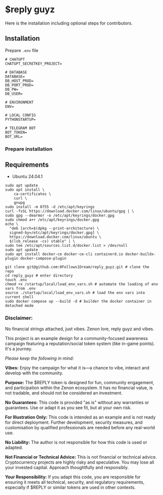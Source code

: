 # $reply guyz 

Here is the installation including optional steps for contributors.

## Installation 
Prepare `.env` file 
```
# CHATGPT
CHATGPT_SECRETKEY_PROJECT=

# DATABASE
DATABASE=
DB_HOST_PROD=
DB_PORT_PROD=
DB_PW=
DB_USER=

# ENVIRONMENT
ENV=

# LOCAL CONFIG
PYTHONSTARTUP=

# TELEGRAM BOT
BOT_TOKEN=
BOT_URL=
```
### Prepare installation 

## Requirements
- Ubuntu 24.04.1
 
```shell
sudo apt update
sudo apt install \
    ca-certificates \
    curl \
    gnupg
sudo install -m 0755 -d /etc/apt/keyrings
curl -fsSL https://download.docker.com/linux/ubuntu/gpg | \
sudo gpg --dearmor -o /etc/apt/keyrings/docker.gpg
sudo chmod a+r /etc/apt/keyrings/docker.gpg
echo \
  "deb [arch=$(dpkg --print-architecture) \
  signed-by=/etc/apt/keyrings/docker.gpg] \
  https://download.docker.com/linux/ubuntu \
  $(lsb_release -cs) stable" | \
sudo tee /etc/apt/sources.list.d/docker.list > /dev/null
sudo apt update
sudo apt install docker-ce docker-ce-cli containerd.io docker-buildx-plugin docker-compose-plugin

git clone git@github.com:0Follows1Dream/reply_guyz.git # clone the repo 
cd reply_guyz # enter directory 
touch .env
chmod +x /startup/local/load_env_vars.sh # automate the loading of env vars from .env 
source ./startup/local/load_env_vars.sh # load the env vars into current shell 
sudo docker compose up --build -d # builder the docker container in detached mode 
```


### Disclaimer: 

No financial strings attached, just vibes. Zenon lore, reply guyz and vibes. 

This project is an example design for a community-focused awareness campaign featuring a reputation/social token system (like in-game points). It's a journey.  

_Please keep the following in mind:_  

**Vibes:** Enjoy the campaign for what it is—a chance to vibe, interact and develop with the community. 

**Purpose:** 
The \$REPLY token is designed for fun, community engagement, and participation within the Zenon ecosystem. It has no financial value, is not tradable, and should not be considered an investment.  

**No Guarantees:** This code is provided "as is" without any warranties or guarantees. Use or adapt it as you see fit, but at your own risk.  

**For Illustration Only:** This code is intended as an example and is not ready for direct deployment. Further development, security measures, and customisation by qualified professionals are needed before any real-world use.  

**No Liability:** The author is not responsible for how this code is used or adapted.    

**Not Financial or Technical Advice:** This is not financial or technical advice. Cryptocurrency projects are highly risky and speculative. You may lose all your invested capital. Approach thoughtfully and responsibly.    

**Your Responsibility:** If you adapt this code, you are responsible for ensuring it meets all technical, security, and regulatory requirements, especially if $REPLY or similar tokens are used in other contexts.  